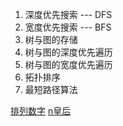 
1. 深度优先搜索 --- DFS
2. 宽度优先搜索 --- BFS
3. 树与图的存储
4. 树与图的深度优先遍历
5. 树与图的宽度优先遍历
6. 拓扑排序
7. 最短路径算法


[排列数字](https://www.acwing.com/solution/content/8496/)
[n皇后](https://www.acwing.com/problem/content/845/)